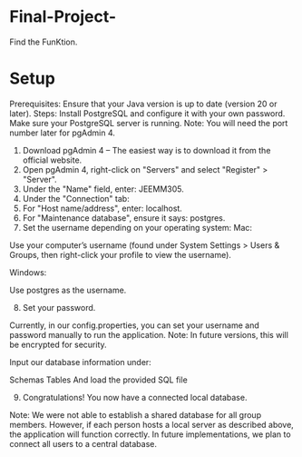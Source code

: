 # Final-Project-
Find the FunKtion. 

# Setup

Prerequisites:
Ensure that your Java version is up to date (version 20 or later).
Steps:
Install PostgreSQL and configure it with your own password. Make sure your PostgreSQL server is running.
Note: You will need the port number later for pgAdmin 4.

1. Download pgAdmin 4 – The easiest way is to download it from the official website.
2. Open pgAdmin 4, right-click on "Servers" and select "Register" > "Server".
3. Under the "Name" field, enter: JEEMM305.
4. Under the "Connection" tab:
5. For "Host name/address", enter: localhost.
6. For "Maintenance database", ensure it says: postgres.
7. Set the username depending on your operating system:
 Mac:

 Use your computer’s username (found under System Settings > Users & Groups, then right-click your profile to view the username).

Windows:

Use postgres as the username.

8. Set your password.

Currently, in our config.properties, you can set your username and password manually to run the application.
Note: In future versions, this will be encrypted for security.

Input our database information under:

Schemas
Tables
And load the provided SQL file

9. Congratulations! You now have a connected local database.

Note: We were not able to establish a shared database for all group members. However, if each person hosts a local server as described above, the application will function correctly. In future implementations, we plan to connect all users to a central database.